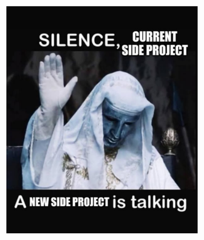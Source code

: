 <img src="https://github.com/Plenoar/Procedural-Animation/blob/main/Gq72JXpaAAIYDTc.png" width="800"/>


